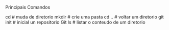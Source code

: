 Principais Comandos

 cd             # muda de diretorio
 mkdir          # crie uma pasta
 cd ..          # voltar um diretorio 
 git init       # inicial un repositorio Git
 ls             # listar o conteudo de um diretorio 
 